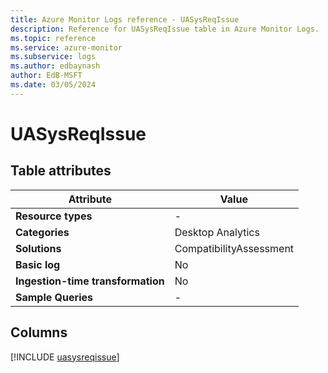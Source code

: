 ```yaml
---
title: Azure Monitor Logs reference - UASysReqIssue
description: Reference for UASysReqIssue table in Azure Monitor Logs.
ms.topic: reference
ms.service: azure-monitor
ms.subservice: logs
ms.author: edbaynash
author: EdB-MSFT
ms.date: 03/05/2024
---
```


# UASysReqIssue




## Table attributes

|Attribute|Value|
|---|---|
|**Resource types**|-|
|**Categories**|Desktop Analytics|
|**Solutions**| CompatibilityAssessment|
|**Basic log**|No|
|**Ingestion-time transformation**|No|
|**Sample Queries**|-|



## Columns
  
[!INCLUDE [uasysreqissue](.././tables/includes/uasysreqissue-include.md)]
